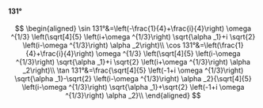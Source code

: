 #### 131°

$$
\begin{aligned}
\sin 131°&=\left(-\frac{1}{4}+\frac{i}{4}\right) \omega ^{1/3} \left(\sqrt[4]{5} \left(i+\omega ^{1/3}\right) \sqrt{\alpha _1}+i \sqrt{2} \left(i-\omega ^{1/3}\right)
\alpha _2\right)\\
\cos 131°&=\left(\frac{1}{4}+\frac{i}{4}\right) \omega ^{1/3} \left(\sqrt[4]{5} \left(i-\omega ^{1/3}\right) \sqrt{\alpha _1}+i \sqrt{2} \left(i+\omega ^{1/3}\right)
\alpha _2\right)\\
\tan 131°&=\frac{\sqrt[4]{5} \left(-1+i \omega ^{1/3}\right) \sqrt{\alpha _1}-\sqrt{2} \left(i-\omega ^{1/3}\right) \alpha _2}{\sqrt[4]{5} \left(i-\omega ^{1/3}\right)
\sqrt{\alpha _1}+\sqrt{2} \left(-1+i \omega ^{1/3}\right) \alpha _2}\\
\end{aligned}
$$

